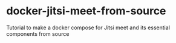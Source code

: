 # docker-jitsi-meet-from-source
Tutorial to make a docker compose for Jitsi meet and its essential components from source
